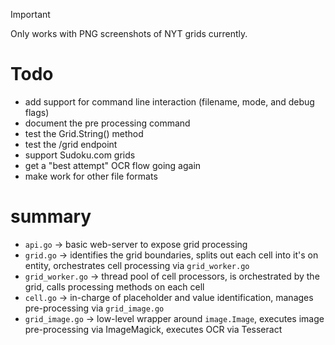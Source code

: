 > [!IMPORTANT]  
> Only works with PNG screenshots of NYT grids currently.

# Todo

- add support for command line interaction (filename, mode, and debug flags)
- document the pre processing command
- test the Grid.String() method
- test the /grid endpoint
- support Sudoku.com grids
- get a "best attempt" OCR flow going again
- make work for other file formats

# summary

- `api.go` -> basic web-server to expose grid processing
- `grid.go` -> identifies the grid boundaries, splits out each cell into it's on entity, orchestrates cell processing via `grid_worker.go`
- `grid_worker.go` -> thread pool of cell processors, is orchestrated by the grid, calls processing methods on each cell
- `cell.go` -> in-charge of placeholder and value identification, manages pre-processing via `grid_image.go`
- `grid_image.go` -> low-level wrapper around `image.Image`, executes image pre-processing via ImageMagick, executes OCR via Tesseract
